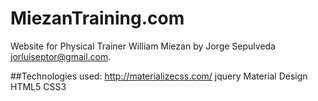 # MiezanTraining.com
Website for Physical Trainer William Miezan by Jorge Sepulveda jorluiseptor@gmail.com.

##Technologies used:
http://materializecss.com/
jquery
Material Design
HTML5
CSS3 
